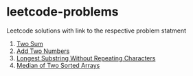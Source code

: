 # leetcode-problems
Leetcode solutions with link to the respective problem statment


1. [Two Sum](problems/1.two-sum.md)
2. [Add Two Numbers](problems/2.add-two-numbers.md)
3. [Longest Substring Without Repeating Characters](problems/3.longest-substring-without-repeating-characters.md)
4. [Median of Two Sorted Arrays](problems/4.median-of-two-sorted-arrays.md)